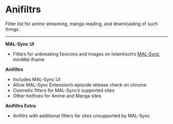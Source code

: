 # Anifiltrs
Filter list for anime streaming, manga reading, and downloading of such things.

-------------

**MAL-Sync UI**
* Filters for unbreaking favicons and images on lolamtisch’s [MAL-Sync](https://github.com/lolamtisch/MALSync) miniMal iframe

**Anifiltrs**
* Includes MAL-Sync UI
* Allow MAL-Sync Extension’s episode release check on chrome
* Cosmetic filters for MAL-Sync’s supported sites
* Other hotfixes for Anime and Manga sites

**Anifiltrs Extra**
* Anifilrs with additional filters for sites unsupported by MAL-Sync

